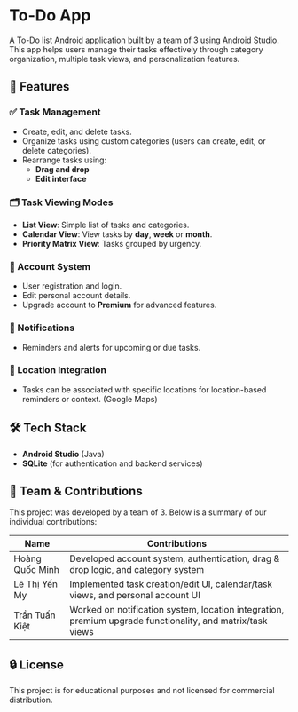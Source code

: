 # To-Do App

A To-Do list Android application built by a team of 3 using Android Studio.  
This app helps users manage their tasks effectively through category organization, multiple task views, and personalization features.

## 🚀 Features

### ✅ Task Management
- Create, edit, and delete tasks.
- Organize tasks using custom categories (users can create, edit, or delete categories).
- Rearrange tasks using:
  - **Drag and drop**
  - **Edit interface**

### 🗂️ Task Viewing Modes
- **List View**: Simple list of tasks and categories.
- **Calendar View**: View tasks by **day**, **week** or **month**.
- **Priority Matrix View**: Tasks grouped by urgency.

### 👤 Account System
- User registration and login.
- Edit personal account details.
- Upgrade account to **Premium** for advanced features.

### 🔔 Notifications
- Reminders and alerts for upcoming or due tasks.

### 📍 Location Integration
- Tasks can be associated with specific locations for location-based reminders or context. (Google Maps)

## 🛠️ Tech Stack
- **Android Studio** (Java)
- **SQLite** (for authentication and backend services)

## 👥 Team & Contributions

This project was developed by a team of 3. Below is a summary of our individual contributions:

| Name              | Contributions                                                                 |
|-------------------|--------------------------------------------------------------------------------|
| Hoàng Quốc Minh   | Developed account system, authentication, drag & drop logic, and category system  |
| Lê Thị Yến My     | Implemented task creation/edit UI, calendar/task views, and personal account UI  |
| Trần Tuấn Kiệt    | Worked on notification system, location integration, premium upgrade functionality, and matrix/task views  |

## 🔒 License

This project is for educational purposes and not licensed for commercial distribution.

